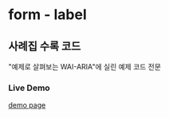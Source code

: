 form - label
=========================
## 사례집 수록 코드

"예제로 살펴보는 WAI-ARIA"에 실린 예제 코드 전문

### Live Demo
[demo page](https://niawa.github.io/ARIA/17.%20form-label/index.html)